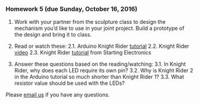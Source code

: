 ### Homework 5 (due Sunday, October 16, 2016)

1. Work with your partner from the sculpture class to design the mechanism you’d
like to use in your joint project. Build a prototype of the design and bring
it to class.

2. Read or watch these:
2.1. Arduino Knight Rider [tutorial](https://www.arduino.cc/en/Tutorial/KnightRider)
2.2. Knight Rider [video](https://www.youtube.com/watch?v=khD59VExpp0)
2.3. Knight Rider
[tutorial](https://startingelectronics.org/beginners/start-electronics-now/tut4-arduino-knight-rider/)
from Starting Electronics
3. Answer these questions based on the reading/watching:
3.1. In Knight Rider, why does each LED require its own pin?
3.2. Why is Knight Rider 2 in the Arduino tutorial so much shorter than Knight
Rider 1?
3.3. What resistor value should be used with the LEDs?

Please [email us](mailto:jzamfirescupereira@cca.edu,mshiloh@cca.edu) if you have any questions.

